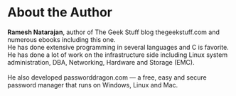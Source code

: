<h1>About the Author</h1>

<b>Ramesh Natarajan</b>, author of The Geek
Stuff blog thegeekstuff.com and numerous
ebooks including this one.<br>
He has done extensive programming in
several languages and C is favorite.<br> He
has done a lot of work on the
infrastructure side including Linux system
administration, DBA, Networking,
Hardware and Storage (EMC).<br><br>
He also developed passworddragon.com — a free, easy and secure
password manager that runs on Windows, Linux and Mac.
